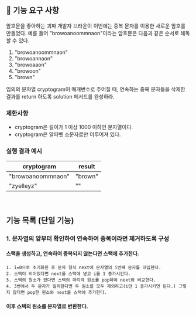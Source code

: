 ## 🚀 기능 요구 사항

암호문을 좋아하는 괴짜 개발자 브라운이 이번에는 중복 문자를 이용한 새로운 암호를 만들었다. 예를 들어 "browoanoommnaon"이라는 암호문은 다음과 같은 순서로 해독할 수 있다.

1. "browoanoommnaon"
2. "browoannaon"
3. "browoaaon"
4. "browoon"
5. "brown"

임의의 문자열 cryptogram이 매개변수로 주어질 때, 연속하는 중복 문자들을 삭제한 결과를 return 하도록 solution 메서드를 완성하라.

### 제한사항

- cryptogram은 길이가 1 이상 1000 이하인 문자열이다.
- cryptogram은 알파벳 소문자로만 이루어져 있다.

### 실행 결과 예시

| cryptogram | result |
| --- | --- |
| "browoanoommnaon" | "brown" |
| "zyelleyz" | "" |


<br>

## 기능 목록 (단일 기능)
### 1. 문자열의 앞부터 확인하여 연속하여 중복이라면 제거하도록 구성
#### 스택을 생성하고, 연속하여 중복되지 않는다면 스택에 추가한다.
    1. i=0으로 초기화한 후 문자 형식 next에 문자열의 i번째 문자를 대입한다.
    2. 스택이 비어있다면 next를 스택에 넣고 i를 1 증가시킨다.
    3. 스택의 원소가 있다면 스택의 마지막 원소를 pop하여 next와 비교한다. 
    4. 3번에서 두 문자가 일치한다면 두 원소를 모두 제외하고(i만 1 증가시키면 된다.) 그렇지 않다면 pop한 원소와 next를 스택에 추가한다.

#### 이후 스택의 원소를 문자열로 변환한다.

